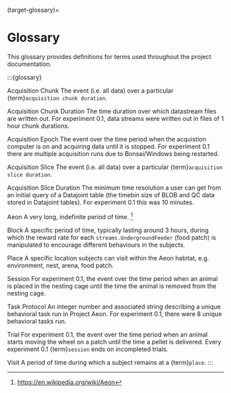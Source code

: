(target-glossary)=
# Glossary

This glossary provides definitions for terms used throughout the project documentation.

:::{glossary}

Acquisition Chunk
    The event (i.e. all data) over a particular {term}`acquisition chunk duration`.

Acquisition Chunk Duration
    The time duration over which datastream files are written out. For experiment 0.1, data streams were written out in files of 1 hour chunk durations.

Acquisition Epoch
    The event over the time period when the acquistion computer is on and acquiring data until it is stopped. For experiment 0.1 there are multiple acquisition runs due to Bonsai/Windows being restarted.

Acquisition Slice
    The event (i.e. all data) over a particular {term}`acquisition slice duration`.

Acquisition Slice Duration
    The minimum time resolution a user can get from an initial query of a Datajoint table (the timebin size of BLOB and QC data stored in Datajoint tables). For experiment 0.1 this was 10 minutes.

Aeon
    A very long, indefinite period of time. [^1]

Block
    A specific period of time, typically lasting around 3 hours, during which the reward rate for each `streams.UndergroundFeeder` (food patch) is manipulated to encourage different behaviours in the subjects.

Place
    A specific location subjects can visit within the Aeon habitat, e.g. environment, nest, arena, food patch.

Session
    For experiment 0.1, the event over the time period when an animal is placed in the nesting cage until the time the animal is removed from the nesting cage.

Task Protocol
    An integer number and associated string describing a unique behavioral task run in Project Aeon. For experiment 0.1, there were 8 unique behavioral tasks run.

Trial
    For experiment 0.1, the event over the time period when an animal starts moving the wheel on a patch until the time a pellet is delivered. Every experiment 0.1 {term}`session` ends on incompleted trials.

Visit
    A period of time during which a subject remains at a {term}`place`.
:::

[^1]: https://en.wikipedia.org/wiki/Aeon